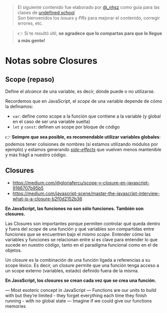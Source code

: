 > El siguiente contenido fue elaborado por [@_nhsz](https://twitter.com/_nhsz) como guía para las clases de [undefined school](https://twitter.com/undefinedSchool)  
> Son bienvenidos los _issues_ y _PRs_ para mejorar el contenido, corregir errores, etc. 

> 👉 Si te resultó útil, **se agradece que lo compartas para que le llegue a más gente!**

# Notas sobre Closures

## Scope (repaso)

Define el _alcance_ de una variable, es decir, dónde puede o no utilizarse.

Recordemos que en JavaScript, el _scope_ de una variable depende de cómo la definamos:

- `var`: define como scope a la función que contiene a la variable (y global en el caso de ser una variable suelta)
- `let` y `const`: definen un scope por bloque de código

👉 **Seimpre que sea posible, es recomendable utilizar variables globales**: podemos tener colisiones de nombres (si estamos utilizando módulos por ejemplo) y estamos generando [_side-effects_](https://github.com/undefinedschool/notes-fp-js#side-effects) que vuelven menos mantenible y más frágil a nuestro código.

## Closures

- https://medium.com/@gloriafercu/scope-y-closure-en-javascript-9166707b95b5
- https://medium.com/javascript-scene/master-the-javascript-interview-what-is-a-closure-b2f0d2152b36

**En JavaScript, las funciones no son sólo funciones. También son closures.**

Las Closures son importantes porque permiten controlar qué queda dentro y fuera del _scope_ de una función y qué variables son compartidas entre funciones que se encuentren bajo el mismo _scope_. Entender cómo las variables y funciones se relacionan entre sí es clave para entender lo que sucede en nuestro código, tanto en el paradigma funcional como en el de objetos.

Un closure es la combinación de una función ligada a referencias a su scope léxico. Es decir, un closure permite que una función tenga acceso a un scope externo (variables, estado) definido fuera de la misma. 

**En JavaScript, los closures se crean cada vez que se crea una función.**

— Most esoteric concept in JavaScript
— Functions are our units to build with but they’re
limited - they forget everything each time they finish
running - with no global state
— Imagine if we could give our functions memories

